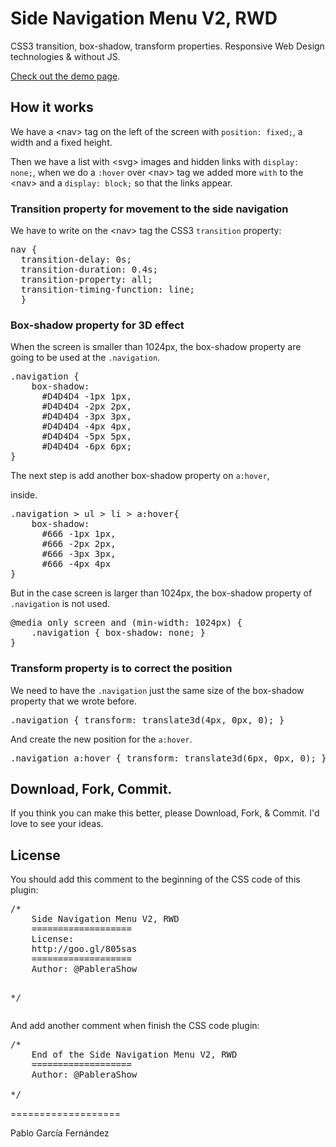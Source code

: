 <h1>Side Navigation Menu V2, RWD</h1>

<p>CSS3 transition, box-shadow, transform properties. Responsive Web Design technologies & without JS.</p>
<a href="http://codepen.io/PableraShow/pen/hubAa" target="_blank">Check out the demo page</a>.

<h2>How it works</h2>

<p>We have a &lt;nav&gt; tag on the left of the screen with <code>position: fixed;</code>, a width and a fixed height.</p>
<p>Then we have a list with &lt;svg&gt; images and hidden links with <code>display: none;</code>, when we do a <code>:hover</code> over &lt;nav&gt; tag we added more <code>with</code> to the &lt;nav&gt; and a <code>display: block;</code> so that the links appear.</p>

<h3>Transition property for movement to the side navigation</h3>

<p>We have to write on the &lt;nav&gt; tag the CSS3 <code>transition</code> property:</p>
<pre>
nav {
  transition-delay: 0s;
  transition-duration: 0.4s;
  transition-property: all;
  transition-timing-function: line;
  }
</pre>

<h3>Box-shadow property for 3D effect</h3>

<p>When the screen is smaller than 1024px, the box-shadow property are going to be used at the <code>.navigation</code>.</p>

<pre>
.navigation {
	box-shadow:
	  #D4D4D4 -1px 1px,
	  #D4D4D4 -2px 2px,
	  #D4D4D4 -3px 3px,
	  #D4D4D4 -4px 4px,
	  #D4D4D4 -5px 5px,
	  #D4D4D4 -6px 6px;
}
</pre>

<p>The next step is add another box-shadow property on <code>a:hover</code>, <nav> inside.</p>

<pre>
.navigation > ul > li > a:hover{
	box-shadow:
	  #666 -1px 1px,
	  #666 -2px 2px,
	  #666 -3px 3px,
	  #666 -4px 4px
}
</pre>

<p>But in the case screen is larger than 1024px, the box-shadow property of <code>.navigation</code> is not used.</p>

<pre>
@media only screen and (min-width: 1024px) {
	.navigation { box-shadow: none; }
}
</pre>

<h3>Transform property is to correct the position</h3>

<p>We need to have the <code>.navigation</code> just the same size of the box-shadow property that we wrote before.</p>

<pre>
.navigation { transform: translate3d(4px, 0px, 0); }
</pre>

<p>And create the new position for the <code>a:hover</code>.</p>

<pre>
.navigation a:hover { transform: translate3d(6px, 0px, 0); }
</pre>

<h2>Download, Fork, Commit.</h2>

<p>If you think you can make this better, please Download, Fork, & Commit. I'd love to see your ideas.</p>

<h2>License</h2>

<p>You should add this comment to the beginning of the CSS code of this plugin:
<pre>
/*	
	Side Navigation Menu V2, RWD
	===================
	License:
	http://goo.gl/805sas
	===================
	Author: @PableraShow

*/
</pre>
And add another comment when finish the CSS code plugin:
<pre>
/*	
	End of the Side Navigation Menu V2, RWD
	===================
	Author: @PableraShow

*/
</pre></p>

===================

<p>Pablo García Fernández</p>
